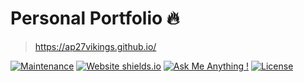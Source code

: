 # Personal Portfolio 🔥
> https://ap27vikings.github.io/

[![Maintenance](https://img.shields.io/badge/maintained-yes-green.svg)](https://github.com/ap27vikings/ap27vikings.github.io/commits/master)
[![Website shields.io](https://img.shields.io/badge/website-up-yellow)](http://ap27vikings.github.io/)
[![Ask Me Anything !](https://img.shields.io/badge/ask%20me-linkedin-1abc9c.svg)](https://www.linkedin.com/in/aarush-panda/)
[![License](http://img.shields.io/:license-mit-blue.svg?style=flat-square)](http://badges.mit-license.org)
